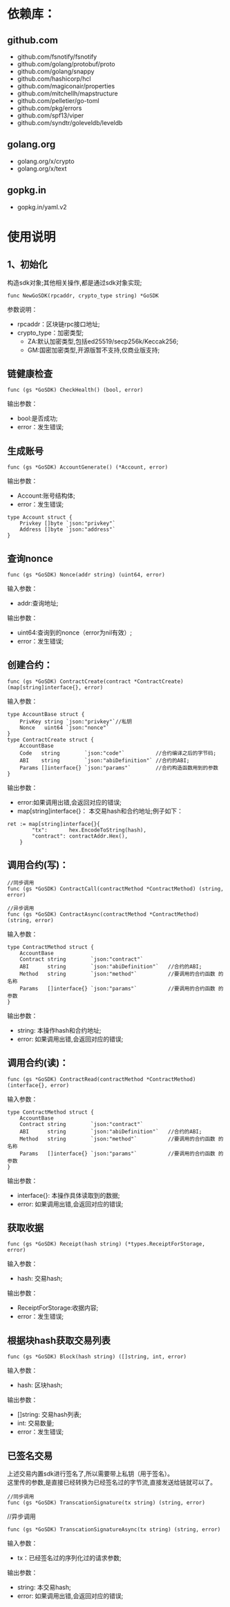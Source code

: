 # 依赖库：

## github.com

- github.com/fsnotify/fsnotify
- github.com/golang/protobuf/proto
- github.com/golang/snappy
- github.com/hashicorp/hcl
- github.com/magiconair/properties
- github.com/mitchellh/mapstructure
- github.com/pelletier/go-toml
- github.com/pkg/errors
- github.com/spf13/viper
- github.com/syndtr/goleveldb/leveldb

## golang.org

- golang.org/x/crypto
- golang.org/x/text

## gopkg.in

- gopkg.in/yaml.v2

# 使用说明

## 1、初始化

构造sdk对象;其他相关操作,都是通过sdk对象实现;

```golang
func NewGoSDK(rpcaddr, crypto_type string) *GoSDK
```

参数说明：
- rpcaddr：区块链rpc接口地址;
- crypto_type：加密类型;
  - ZA:默认加密类型,包括ed25519/secp256k/Keccak256;
  - GM:国密加密类型,开源版暂不支持,仅商业版支持;
  

## 链健康检查

```golang
func (gs *GoSDK) CheckHealth() (bool, error) 
```

输出参数：
- bool:是否成功;
- error：发生错误;


## 生成账号

```golang
func (gs *GoSDK) AccountGenerate() (*Account, error)
```

输出参数：

- Account:账号结构体;
- error：发生错误;

```golang
type Account struct {
	Privkey []byte `json:"privkey"`
	Address []byte `json:"address"`
}
```

## 查询nonce

```golang
func (gs *GoSDK) Nonce(addr string) (uint64, error)
```

输入参数：
- addr:查询地址;

输出参数：
- uint64:查询到的nonce（error为nil有效）;
- error：发生错误;



## 创建合约：

```golang
func (gs *GoSDK) ContractCreate(contract *ContractCreate) (map[string]interface{}, error)
```

输入参数：

```golang
type AccountBase struct {
	PrivKey string `json:"privkey"`//私钥
	Nonce   uint64 `json:"nonce"`  
}
type ContractCreate struct {
	AccountBase
	Code   string        `json:"code"`          //合约编译之后的字节码;
	ABI    string        `json:"abiDefinition"` //合约的ABI;
	Params []interface{} `json:"params"`        //合约构造函数用到的参数
}
```

输出参数：

- error:如果调用出错,会返回对应的错误;
- map[string]interface{}： 本交易hash和合约地址;例子如下：

```golang
ret := map[string]interface{}{
		"tx":       hex.EncodeToString(hash),
		"contract": contractAddr.Hex(),
	}
```

## 调用合约(写)：

```golang
//同步调用
func (gs *GoSDK) ContractCall(contractMethod *ContractMethod) (string, error)
```
```golang
//异步调用
func (gs *GoSDK) ContractAsync(contractMethod *ContractMethod) (string, error)
```

输入参数：

```golang
type ContractMethod struct {
	AccountBase
	Contract string        `json:"contract"`
	ABI      string        `json:"abiDefinition"`   //合约的ABI;
	Method   string        `json:"method"`          //要调用的合约函数 的名称
	Params   []interface{} `json:"params"`          //要调用的合约函数 的参数
}
```

输出参数：

- string: 本操作hash和合约地址;
- error:  如果调用出错,会返回对应的错误;



## 调用合约(读)：

```golang
func (gs *GoSDK) ContractRead(contractMethod *ContractMethod) (interface{}, error) 
```

输入参数：

```golang
type ContractMethod struct {
	AccountBase
	Contract string        `json:"contract"`
	ABI      string        `json:"abiDefinition"`   //合约的ABI;
	Method   string        `json:"method"`          //要调用的合约函数 的名称
	Params   []interface{} `json:"params"`          //要调用的合约函数 的参数
}
```

输出参数：

- interface{}:  本操作具体读取到的数据;
- error:		如果调用出错,会返回对应的错误;




## 获取收据 

```golang
func (gs *GoSDK) Receipt(hash string) (*types.ReceiptForStorage, error) 
```

输入参数：
- hash: 交易hash;

输出参数：
- ReceiptForStorage:收据内容;
- error：发生错误;

## 根据块hash获取交易列表 

```golang
func (gs *GoSDK) Block(hash string) ([]string, int, error)
```

输入参数：
- hash: 区块hash;

输出参数：
- []string: 交易hash列表;
- int: 交易数量;
- error：发生错误;

## 已签名交易

上述交易内置sdk进行签名了,所以需要带上私钥（用于签名）。  
这里传的参数,是直接已经转换为已经签名过的字节流,直接发送给链就可以了。  


```golang
//同步调用
func (gs *GoSDK) TranscationSignature(tx string) (string, error)
```
//异步调用
```golang
func (gs *GoSDK) TranscationSignatureAsync(tx string) (string, error)
```

输入参数：

- tx：已经签名过的序列化过的请求参数;

输出参数：
- string: 本交易hash;
- error:  如果调用出错,会返回对应的错误;


